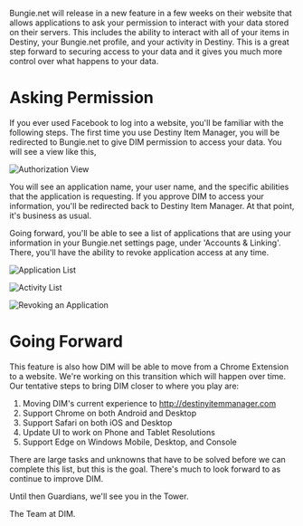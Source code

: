 Bungie.net will release in a new feature in a few weeks on their website that allows applications to ask your permission to interact with your data stored on their servers.  This includes the ability to interact with all of your items in Destiny, your Bungie.net profile, and your activity in Destiny.  This is a great step forward to securing access to your data and it gives you much more control over what happens to your data.

# Asking Permission

If you ever used Facebook to log into a website, you'll be familiar with the following steps.  The first time you use Destiny Item Manager, you will be redirected to Bungie.net to give DIM permission to access your data. You will see a view like this,

![Authorization View](http://i.imgur.com/1jRRIuZ.png)

You will see an application name, your user name, and the specific abilities that the application is requesting.  If you approve DIM to access your information, you'll be redirected back to Destiny Item Manager.  At that point, it's business as usual.  

Going forward, you'll be able to see a list of applications that are using your information in your Bungie.net settings page, under 'Accounts & Linking'.  There, you'll have the ability to revoke application access at any time.  

![Application List](http://i.imgur.com/3Bnnb8s.png)

![Activity List](http://i.imgur.com/Sj0tcSC.png)

![Revoking an Application](http://i.imgur.com/Y4bFZwW.png)

# Going Forward

This feature is also how DIM will be able to move from a Chrome Extension to a website.  We're working on this transition which will happen over time.  Our tentative steps to bring DIM closer to where you play are:

1. Moving DIM's current experience to http://destinyitemmanager.com
2. Support Chrome on both Android and Desktop
3. Support Safari on both iOS and Desktop
4. Update UI to work on Phone and Tablet Resolutions
5. Support Edge on Windows Mobile, Desktop, and Console

There are large tasks and unknowns that have to be solved before we can complete this list, but this is the goal.  There's much to look forward to as continue to improve DIM.

Until then Guardians, we'll see you in the Tower.

The Team at DIM.